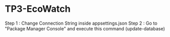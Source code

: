 # TP3-EcoWatch

Step 1 : Change Connection String inside appsettings.json
Step 2 : Go to "Package Manager Console" and execute this command (update-database)
